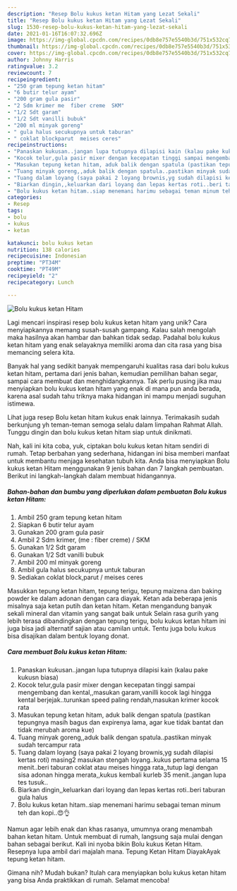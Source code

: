 ```yaml
---
description: "Resep Bolu kukus ketan Hitam yang Lezat Sekali"
title: "Resep Bolu kukus ketan Hitam yang Lezat Sekali"
slug: 1530-resep-bolu-kukus-ketan-hitam-yang-lezat-sekali
date: 2021-01-16T16:07:32.696Z
image: https://img-global.cpcdn.com/recipes/0db8e757e5540b3d/751x532cq70/bolu-kukus-ketan-hitam-foto-resep-utama.jpg
thumbnail: https://img-global.cpcdn.com/recipes/0db8e757e5540b3d/751x532cq70/bolu-kukus-ketan-hitam-foto-resep-utama.jpg
cover: https://img-global.cpcdn.com/recipes/0db8e757e5540b3d/751x532cq70/bolu-kukus-ketan-hitam-foto-resep-utama.jpg
author: Johnny Harris
ratingvalue: 3.2
reviewcount: 7
recipeingredient:
- "250 gram tepung ketan hitam"
- "6 butir telur ayam"
- "200 gram gula pasir"
- "2 Sdm krimer me  fiber creme  SKM"
- "1/2 Sdt garam"
- "1/2 Sdt vanilli bubuk"
- "200 ml minyak goreng"
- " gula halus secukupnya untuk taburan"
- " coklat blockparut  meises ceres"
recipeinstructions:
- "Panaskan kukusan..jangan lupa tutupnya dilapisi kain (kalau pake kukusn biasa)"
- "Kocok telur,gula pasir mixer dengan kecepatan tinggi sampai mengembang dan kental,,masukan garam,vanilli kocok lagi hingga kental berjejak..turunkan speed paling rendah,masukan krimer kocok rata"
- "Masukan tepung ketan hitam, aduk balik dengan spatula (pastikan tepungnya masih bagus dan expirenya lama, agar kue tidak bantat dan tidak merubah aroma kue)"
- "Tuang minyak goreng,,aduk balik dengan spatula..pastikan minyak sudah tercampur rata"
- "Tuang dalam loyang (saya pakai 2 loyang brownis,yg sudah dilapisi kertas roti) masing2 masukan stengah loyang..kukus pertama selama 15 menit..beri taburan coklat atau meises hingga rata,,tutup lagi dengan sisa adonan hingga merata,,kukus kembali kurleb 35 menit..jangan lupa tes tusuk.."
- "Biarkan dingin,,keluarkan dari loyang dan lepas kertas roti..beri taburan gula halus"
- "Bolu kukus ketan hitam..siap menemani harimu sebagai teman minum teh dan kopi..😍👌"
categories:
- Resep
tags:
- bolu
- kukus
- ketan

katakunci: bolu kukus ketan 
nutrition: 138 calories
recipecuisine: Indonesian
preptime: "PT34M"
cooktime: "PT49M"
recipeyield: "2"
recipecategory: Lunch

---
```



![Bolu kukus ketan Hitam](https://img-global.cpcdn.com/recipes/0db8e757e5540b3d/751x532cq70/bolu-kukus-ketan-hitam-foto-resep-utama.jpg)

Lagi mencari inspirasi resep bolu kukus ketan hitam yang unik? Cara menyiapkannya memang susah-susah gampang. Kalau salah mengolah maka hasilnya akan hambar dan bahkan tidak sedap. Padahal bolu kukus ketan hitam yang enak selayaknya memiliki aroma dan cita rasa yang bisa memancing selera kita.

Banyak hal yang sedikit banyak mempengaruhi kualitas rasa dari bolu kukus ketan hitam, pertama dari jenis bahan, kemudian pemilihan bahan segar, sampai cara membuat dan menghidangkannya. Tak perlu pusing jika mau menyiapkan bolu kukus ketan hitam yang enak di mana pun anda berada, karena asal sudah tahu triknya maka hidangan ini mampu menjadi suguhan istimewa.

Lihat juga resep Bolu ketan hitam kukus enak lainnya. Terimakasih sudah berkunjung yh teman-teman semoga selalu dalam limpahan Rahmat Allah. Tunggu dingin dan bolu kukus ketan hitam siap untuk dinikmati.


Nah, kali ini kita coba, yuk, ciptakan bolu kukus ketan hitam sendiri di rumah. Tetap berbahan yang sederhana, hidangan ini bisa memberi manfaat untuk membantu menjaga kesehatan tubuh kita. Anda bisa menyiapkan Bolu kukus ketan Hitam menggunakan 9 jenis bahan dan 7 langkah pembuatan. Berikut ini langkah-langkah dalam membuat hidangannya.

<!--inarticleads1-->

##### Bahan-bahan dan bumbu yang diperlukan dalam pembuatan Bolu kukus ketan Hitam:

1. Ambil 250 gram tepung ketan hitam
1. Siapkan 6 butir telur ayam
1. Gunakan 200 gram gula pasir
1. Ambil 2 Sdm krimer, (me : fiber creme) / SKM
1. Gunakan 1/2 Sdt garam
1. Gunakan 1/2 Sdt vanilli bubuk
1. Ambil 200 ml minyak goreng
1. Ambil  gula halus secukupnya untuk taburan
1. Sediakan  coklat block,parut / meises ceres


Masukkan tepung ketan hitam, tepung terigu, tepung maizena dan baking powder ke dalam adonan dengan cara diayak. Ketan ada beberapa jenis misalnya saja ketan putih dan ketan hitam. Ketan mengandung banyak sekali mineral dan vitamin yang sangat baik untuk Selain rasa gurih yang lebih terasa dibandingkan dengan tepung terigu, bolu kukus ketan hitam ini juga bisa jadi alternatif sajian atau camilan untuk. Tentu juga bolu kukus bisa disajikan dalam bentuk loyang donat. 

<!--inarticleads2-->

##### Cara membuat Bolu kukus ketan Hitam:

1. Panaskan kukusan..jangan lupa tutupnya dilapisi kain (kalau pake kukusn biasa)
1. Kocok telur,gula pasir mixer dengan kecepatan tinggi sampai mengembang dan kental,,masukan garam,vanilli kocok lagi hingga kental berjejak..turunkan speed paling rendah,masukan krimer kocok rata
1. Masukan tepung ketan hitam, aduk balik dengan spatula (pastikan tepungnya masih bagus dan expirenya lama, agar kue tidak bantat dan tidak merubah aroma kue)
1. Tuang minyak goreng,,aduk balik dengan spatula..pastikan minyak sudah tercampur rata
1. Tuang dalam loyang (saya pakai 2 loyang brownis,yg sudah dilapisi kertas roti) masing2 masukan stengah loyang..kukus pertama selama 15 menit..beri taburan coklat atau meises hingga rata,,tutup lagi dengan sisa adonan hingga merata,,kukus kembali kurleb 35 menit..jangan lupa tes tusuk..
1. Biarkan dingin,,keluarkan dari loyang dan lepas kertas roti..beri taburan gula halus
1. Bolu kukus ketan hitam..siap menemani harimu sebagai teman minum teh dan kopi..😍👌


Namun agar lebih enak dan khas rasanya, umumnya orang menambah bahan ketan hitam. Untuk membuat di rumah, langsung saja mulai dengan bahan sebagai berikut. Kali ini nyoba bikin Bolu kukus Ketan Hitam. Resepnya lupa ambil dari majalah mana. Tepung Ketan Hitam DiayakAyak tepung ketan hitam. 

Gimana nih? Mudah bukan? Itulah cara menyiapkan bolu kukus ketan hitam yang bisa Anda praktikkan di rumah. Selamat mencoba!
